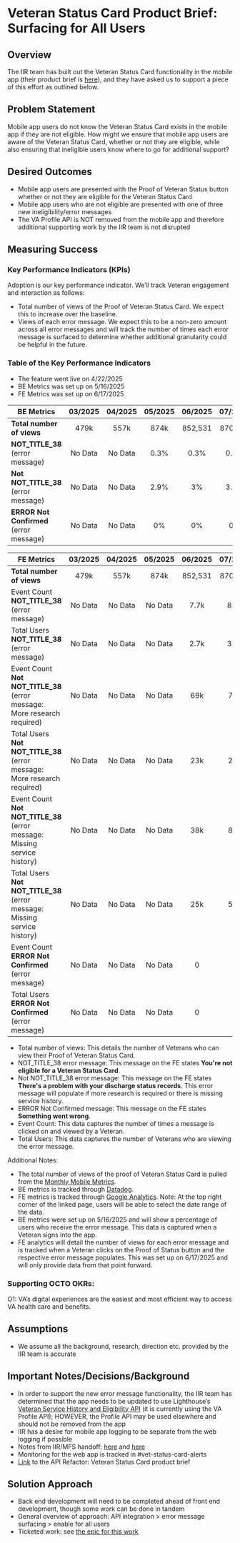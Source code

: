 # Veteran Status Card Product Brief: Surfacing for All Users

## Overview

The IIR team has built out the Veteran Status Card functionality in the mobile app (their product brief is [here](https://github.com/department-of-veterans-affairs/va.gov-team/blob/master/products/veteran-status/v1/veterans-status-web-product-outline.md)), and they have asked us to support a piece of this effort as outlined below.

## Problem Statement

Mobile app users do not know the Veteran Status Card exists in the mobile app if they are not eligible. How might we ensure that mobile app users are aware of the Veteran Status Card, whether or not they are eligible, while also ensuring that ineligible users know where to go for additional support?

## Desired Outcomes

* Mobile app users are presented with the Proof of Veteran Status button whether or not they are eligible for the Veteran Status Card  
* Mobile app users who are not eligible are presented with one of three new ineligibility/error messages  
* The VA Profile API is NOT removed from the mobile app and therefore additional supporting work by the IIR team is not disrupted

## Measuring Success

### Key Performance Indicators (KPIs)

Adoption is our key performance indicator. We’ll track Veteran engagement and interaction as follows:

* Total number of views of the Proof of Veteran Status Card. We expect this to increase over the baseline.   
* Views of each error message. We expect this to be a non-zero amount across all error messages and will track the number of times each error message is surfaced to determine whether additional granularity could be helpful in the future.

### Table of the Key Performance Indicators 
* The feature went live on 4/22/2025
* BE Metrics was set up on 5/16/2025
* FE Metrics was set up on 6/17/2025

|BE Metrics  | 03/2025 | 04/2025 | 05/2025 | 06/2025 | 07/2025 | 08/2025 | 09/2025 |
| ----- | :---: | :---: | :---: | :---: | :---: | :---: | :---: |
| **Total number of views** | 479k | 557k | 874k  | 852,531| 870,628 | 765,827 | 701,079 |
|**NOT\_TITLE\_38** (error message) | No Data | No Data | 0.3% | 0.3% | 0.3% | 0.4% | 0.9% |
| **Not NOT\_TITLE\_38** (error message) | No Data | No Data | 2.9% | 3% | 3.1% | 3.4% | 7.1% |
|**ERROR Not Confirmed** (error message) | No Data | No Data | 0% | 0% | 0% | 0% | 0% |

|FE Metrics  | 03/2025 | 04/2025 | 05/2025 | 06/2025 | 07/2025 | 08/2025 | 09/2025 |
| ----- | :---: | :---: | :---: | :---: | :---: | :---: | :---: |
| **Total number of views** | 479k | 557k | 874k  | 852,531| 870,628 | 765,827  | 701,079 |
|Event Count **NOT\_TITLE\_38** (error message) | No Data | No Data | No Data |7.7k | 8.5k | 8.7k | 7.9k |
|Total Users **NOT\_TITLE\_38** (error message) | No Data | No Data | No Data |2.7k | 3.4k | 3.7k | 3.7k |
|Event Count **Not NOT\_TITLE\_38** (error message: More research required) | No Data | No Data | No Data | 69k | 75k | 64k | 58k |
|Total Users **Not NOT\_TITLE\_38** (error message: More research required) | No Data | No Data | No Data | 23k | 27k | 25k | 25k |
|Event Count **Not NOT\_TITLE\_38** (error message: Missing service history) | No Data | No Data | No Data | 38k | 81k | 44k | 30k |
|Total Users **Not NOT\_TITLE\_38** (error message: Missing service history) | No Data | No Data | No Data | 25k | 51k | 28k | 19k |
|Event Count **ERROR Not Confirmed** (error message) | No Data | No Data | No Data | 0 | 0 | 0 | 0 |
|Total Users **ERROR Not Confirmed** (error message) | No Data | No Data |No Data | 0 | 0 | 0 | 0 |

* Total number of views: This details the number of Veterans who can view their Proof of Veteran Status Card.
* NOT\_TITLE\_38 error message: This message on the FE states **You're not eligible for a Veteran Status Card**.
* Not NOT\_TITLE\_38 error message: This message on the FE states **There's a problem with your discharge status records**. This error message will populate if more research is required or there is missing service history.
* ERROR Not Confirmed message: This message on the FE states **Something went wrong**.
* Event Count: This data captures the number of times a message is clicked on and viewed by a Veteran.   
* Total Users: This data captures the number of Veterans who are viewing the error message. 

Additional Notes:
* The total number of views of the proof of Veteran Status Card is pulled from the [Monthly Mobile Metrics](https://github.com/department-of-veterans-affairs/va.gov-team/blob/master/products/va-mobile-app/analytics/README.md#march-2025).
* BE metrics is tracked through [Datadog](https://vagov.ddog-gov.com/dashboard/ech-i5z-egy/veteran-status-card?fromUser=true&refresh_mode=paused&from_ts=1746075600000&to_ts=1748753999999&live=false).
* FE metrics is tracked through [Google Analytics](https://analytics.google.com/analytics/web/?authuser=2&hl=en#/p265787033/reports/dashboard?params=_u..pageSize%3D250%26_u.comparisonOption%3Ddisabled%26_u.date00%3D20250616%26_u.date01%3D20250624%26_u..nav%3Dmaui%26_r..dimension-value%3D%7B%22dimension%22:%22eventName%22,%22value%22:%22vama_vsc_error_shown%22%7D&r=events-overview&collectionId=3022309925). Note: At the top right corner of the linked page, users will be able to select the date range of the data.
* BE metrics were set up on 5/16/2025 and will show a percentage of users who receive the error message. This data is captured when a Veteran signs into the app.  
* FE analytics will detail the number of views for each error message and is tracked when a Veteran clicks on the Proof of Status button and the respective error message populates. This was set up on 6/17/2025 and will only provide data from that point forward. 

### Supporting OCTO OKRs:

O1: VA’s digital experiences are the easiest and most efficient way to access VA health care and benefits.

## Assumptions

* We assume all the background, research, direction etc. provided by the IIR team is accurate

## Important Notes/Decisions/Background

* In order to support the new error message functionality, the IIR team has determined that the app needs to be updated to use Lighthouse’s [Veteran Service History and Eligibility API](https://developer.va.gov/explore/api/veteran-service-history-and-eligibility) (it is currently using the VA Profile API); HOWEVER, the Profile API may be used elsewhere and should not be removed from the app   
* IIR has a desire for mobile app logging to be separate from the web logging if possible  
* Notes from IIR/MFS handoff: [here](https://github.com/department-of-veterans-affairs/va-mobile-feature-support/issues/209#issuecomment-2654834565) and [here](https://dsva.slack.com/archives/C07SD9P7XB9/p1739394087892769)  
* Monitoring for the web app is tracked in \#vet-status-card-alerts
* [Link](https://github.com/department-of-veterans-affairs/va-mobile-feature-support/blob/art.ariel/mermaid/projects/vsc-api-refactor/README.md) to the API Refactor: Veteran Status Card product brief

## Solution Approach

* Back end development will need to be completed ahead of front end development, though some work can be done in tandem  
* General overview of approach: API integration \> error message surfacing \> enable for all users  
* Ticketed work: see [the epic for this work](https://github.com/department-of-veterans-affairs/va-mobile-feature-support/issues/83)
